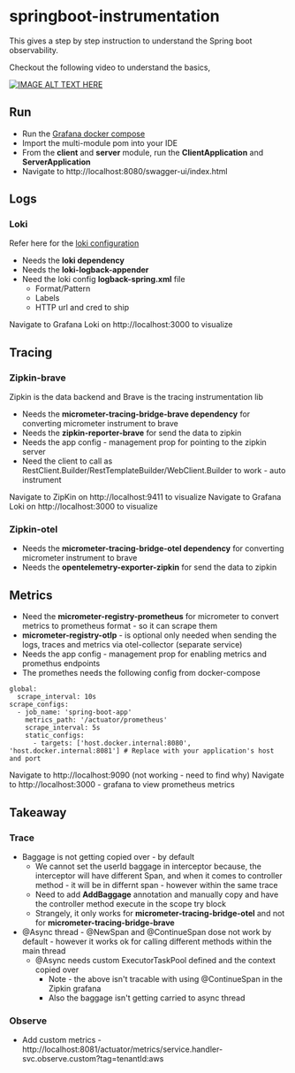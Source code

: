 # springboot-instrumentation

This gives a step by step instruction to understand the Spring boot observability. 

Checkout the following video to understand the basics,

[![IMAGE ALT TEXT HERE](https://img.youtube.com/vi/xR9q8xqwadI/0.jpg)](https://www.youtube.com/watch?v=xR9q8xqwadI)

## Run

- Run the [Grafana docker compose](https://github.com/suriyaprakhash/docker-collection/blob/master/services/grafana/docker-compose.yml)
- Import the multi-module pom into your IDE 
- From the **client** and **server** module, run the **ClientApplication** and **ServerApplication**
- Navigate to http://localhost:8080/swagger-ui/index.html

## Logs

### Loki

Refer here for the [loki configuration](https://loki4j.github.io/loki-logback-appender/docs/configuration)

- Needs the **loki dependency**
- Needs the **loki-logback-appender**
- Need the loki config **logback-spring.xml** file
    - Format/Pattern
    - Labels
    - HTTP url and cred to ship

Navigate to Grafana Loki on http://localhost:3000 to visualize

## Tracing

### Zipkin-brave

Zipkin is the data backend and Brave is the tracing instrumentation lib

- Needs the **micrometer-tracing-bridge-brave dependency** for converting micrometer instrument to brave
- Needs the **zipkin-reporter-brave** for send the data to zipkin
- Needs the app config - management prop for pointing to the zipkin server
- Need the client to call as RestClient.Builder/RestTemplateBuilder/WebClient.Builder to work - auto instrument

Navigate to ZipKin on http://localhost:9411 to visualize
Navigate to Grafana Loki on http://localhost:3000 to visualize

### Zipkin-otel

- Needs the **micrometer-tracing-bridge-otel dependency** for converting micrometer instrument to brave
- Needs the **opentelemetry-exporter-zipkin** for send the data to zipkin

## Metrics

- Need the **micrometer-registry-prometheus** for micrometer to convert metrics to prometheus format - so it can scrape them
- **micrometer-registry-otlp** - is optional only needed when sending the logs, traces and metrics via otel-collector (separate service)
- Needs the app config - management prop for enabling metrics and promethus endpoints
- The promethes needs the following config from docker-compose
```
global:
  scrape_interval: 10s
scrape_configs:
  - job_name: 'spring-boot-app'
    metrics_path: '/actuator/prometheus'
    scrape_interval: 5s
    static_configs:
      - targets: ['host.docker.internal:8080', 'host.docker.internal:8081'] # Replace with your application's host and port
```

Navigate to http://localhost:9090 (not working - need to find why)
Navigate to http://localhost:3000 - grafana to view prometheus metrics


## Takeaway

### Trace

- Baggage is not getting copied over - by default
  - We cannot set the userId baggage in interceptor because, the interceptor will have different Span, and when it comes to controller method - it will be in differnt span - however within the same trace
  - Need to add **AddBaggage** annotation and manually copy and have the controller method execute in the scope try block
  - Strangely, it only works for **micrometer-tracing-bridge-otel** and not for **micrometer-tracing-bridge-brave**
- @Async thread - @NewSpan and @ContinueSpan dose not work by default - however it works ok for calling different methods within the main thread
  - @Async needs custom ExecutorTaskPool defined and the context copied over
    - Note - the above isn't tracable with using @ContinueSpan in the Zipkin grafana
    - Also the baggage isn't getting carried to async thread

### Observe

- Add custom metrics - http://localhost:8081/actuator/metrics/service.handler-svc.observe.custom?tag=tenantId:aws
